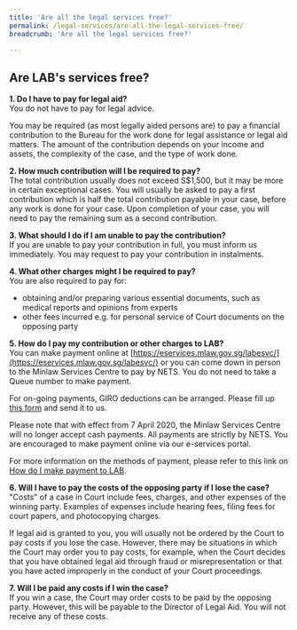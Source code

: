 ```yaml
---
title: 'Are all the legal services free?'
permalink: /legal-services/are-all-the-legal-services-free/
breadcrumb: 'Are all the legal services free?'

---
```



## Are LAB's services free?

**1. Do I have to pay for legal aid?**<br>
You do not have to pay for legal advice.

You may be required (as most legally aided persons are) to pay a financial contribution to the Bureau for the work done for legal assistance or legal aid matters. The amount of the contribution depends on your income and assets, the complexity of the case, and the type of work done. 

**2. How much contribution will I be required to pay?**<br>
The total contribution usually does not exceed S$1,500, but it may be more in certain exceptional cases. You will usually be asked to pay a first contribution which is half the total contribution payable in your case, before any work is done for your case. Upon completion of your case, you will need to pay the remaining sum as a second contribution.

**3. What should I do if I am unable to pay the contribution?**<br>
If you are unable to pay your contribution in full, you must inform us immediately. You may request to pay your contribution in instalments.

**4. What other charges might I be required to pay?**<br>
You are also required to pay for:
- obtaining and/or preparing various essential documents, such as medical reports and opinions from experts
- other fees incurred e.g. for personal service of Court documents on the opposing party

**5. How do I pay my contribution or other charges to LAB?**<br>
You can make payment online at [https://eservices.mlaw.gov.sg/labesvc/](https://eservices.mlaw.gov.sg/labesvc/) or you can come down in person to the Minlaw Services Centre to pay by NETS. You do not need to take a Queue number to make payment.

For on-going payments, GIRO deductions can be arranged. Please fill up [this form](/files/Giroform.pdf) and send it to us.

Please note that with effect from 7 April 2020, the Minlaw Services Centre will no longer accept cash payments. All payments are strictly by NETS. You are encouraged to make payment online via our e-services portal.

For more information on the methods of payment, please refer to this link on [How do I make payment to LAB](https://lab.mlaw.gov.sg/legal-services/how-do-I-pay-my-contribution-or-other-charges-to-LAB/).

**6. Will I have to pay the costs of the opposing party if I lose the case?**<br>
"Costs" of a case in Court include fees, charges, and other expenses of the winning party. Examples of expenses include hearing fees, filing fees for court papers, and photocopying charges.

If legal aid is granted to you, you will usually not be ordered by the Court to pay costs if you lose the case. However, there may be situations in which the Court may order you to pay costs, for example, when the Court decides that you have obtained legal aid through fraud or misrepresentation or that you have acted improperly in the conduct of your Court proceedings.

**7. Will I be paid any costs if I win the case?**<br>
If you win a case, the Court may order costs to be paid by the opposing party. However, this will be payable to the Director of Legal Aid. You will not receive any of these costs.
